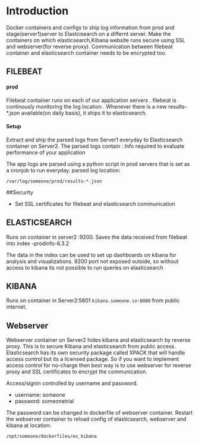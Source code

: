Introduction
============

Docker containers and configs to ship log information from prod and stage(server1)server to Elastcisearch on a differnt server.
Make the containers on which elasticsearch,Kibana website runs secure using SSL and webserver(for reverse proxy).
Communication between filebeat container and elasticsearch container needs to be encrypted too.


FILEBEAT
--------

#### prod

Filebeat container runs on each of our application servers .
filebeat is continously monitoring the log location . 
Whenever there is a new results-*.json available(on daily basis), it ships it to elasticsearch.

#### Setup

Extract and ship the parsed logs from Server1 everyday to Elasticsearch container on Server2.
The parsed logs contain :
Info required to evaluate performance of your application
 
The app logs are parsed using a python script in prod servers that is set as a cronjob to run everyday.
parsed log location:
 
 `/var/log/someone/prod/results-*.json`

##Security

* Set SSL certificates for filebeat and elasticsearch communication


ELASTICSEARCH
-------------

Runs on container in server2 :9200.
Saves the data received from filebeat into index -prodinfo-6.3.2

The data in the index can be used to set up dashboards on kibana for analysis and visualizations.
9200 port not exposed outside, so without access to kibana its not possible to run queries on elasticsearch

KIBANA
------

Runs on container in Server2:5601
`kibana.someone.io:8080` from public internet. 

Webserver
----------

Webserver container on Server2 hides kibana and elasticsearch by reverse proxy. 
This is to secure Kibana and elasticsearch from public access.
Elasticsearch has its own security package called XPACK that will handle access control but its a licensed package.
So if you want to implement access control for no-charge then best way is to use webserver for reverse proxy 
and SSL certificates to encrypt the communication.

Access/signin controlled by username and password.

* username: someone
* password: someonetrial

The password can be changed in dockerfile of webserver container. Restart the webserver container to reload config of 
elasticsearch, webserver and kibana at location:
 
 `/opt/someone/dockerfiles/es_kibana`

